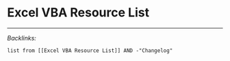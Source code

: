 # Excel VBA Resource List

---

*Backlinks:*

````dataview
list from [[Excel VBA Resource List]] AND -"Changelog"
````
